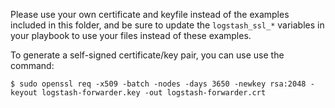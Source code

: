 Please use your own certificate and keyfile instead of the examples included in this folder, and be sure to update the `logstash_ssl_*` variables in your playbook to use your files instead of these examples.

To generate a self-signed certificate/key pair, you can use use the command:

    $ sudo openssl req -x509 -batch -nodes -days 3650 -newkey rsa:2048 -keyout logstash-forwarder.key -out logstash-forwarder.crt
